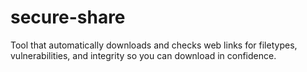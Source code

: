 # secure-share
Tool that automatically downloads and checks web links for filetypes, vulnerabilities, and integrity so you can download in confidence.
